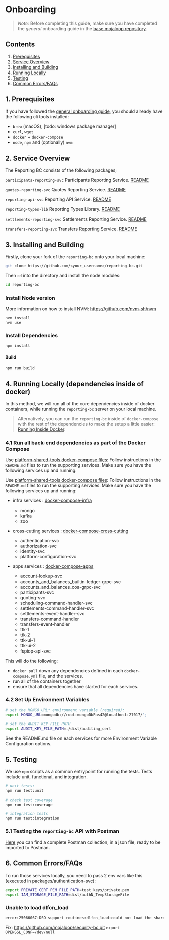 # Onboarding

>*Note:* Before completing this guide, make sure you have completed the _general_ onboarding guide in the [base mojaloop repository](https://github.com/mojaloop/mojaloop/blob/main/onboarding.md#mojaloop-onboarding).

## Contents

1. [Prerequisites](#1-prerequisites)
2. [Service Overview](#2-service-overview)
3. [Installing and Building](#3-installing-and-building)
4. [Running Locally](#4-running-locally-dependencies-inside-of-docker)
5. [Testing](#6-testing)
6. [Common Errors/FAQs](#7-common-errorsfaqs)

##  1. Prerequisites

If you have followed the [general onboarding guide](https://github.com/mojaloop/mojaloop/blob/main/onboarding.md#mojaloop-onboarding), you should already have the following cli tools installed:

* `brew` (macOS), [todo: windows package manager]
* `curl`, `wget`
* `docker` + `docker-compose`
* `node`, `npm` and (optionally) `nvm`

## 2. Service Overview 
The Reporting BC consists of the following packages;

`participants-reporting-svc`
Participants Reporting Service.
[README](packages/participants-reporting-svc/README.md)

`quotes-reporting-svc`
Quotes Reporting Service.
[README](packages/quotes-reporting-svc/README.md)

`reporting-api-svc`
Reporting API Service.
[README](packages/reporting-api-svc/README.md)

`reporting-types-lib`
Reporting Types Library.
[README](./packages/reporting-types-lib/README.md)

`settlements-reporting-svc`
Settlements Reporting Service.
[README](./packages/settlements-reporting-svc/README.md)

`transfers-reporting-svc`
Transfers Reporting Service.
[README](./packages/transfers-reporting-svc/README.md)

## 3. <a name='InstallingandBuilding'></a>Installing and Building

Firstly, clone your fork of the `reporting-bc` onto your local machine:
```bash
git clone https://github.com/<your_username>/reporting-bc.git
```

Then `cd` into the directory and install the node modules:
```bash
cd reporting-bc
```

### Install Node version

More information on how to install NVM: https://github.com/nvm-sh/nvm

```bash
nvm install
nvm use
```

### Install Dependencies

```bash
npm install
```

#### Build

```bash
npm run build
``` 

## 4. Running Locally (dependencies inside of docker)

In this method, we will run all of the core dependencies inside of docker containers, while running the `reporting-bc` server on your local machine.

> Alternatively, you can run the `reporting-bc` inside of `docker-compose` with the rest of the dependencies to make the setup a little easier: [Running Inside Docker](#5-running-inside-docker).

### 4.1 Run all back-end dependencies as part of the Docker Compose

Use [platform-shared-tools docker-compose files](https://github.com/mojaloop/platform-shared-tools/tree/main/packages/deployment/): 
Follow instructions in the `README.md` files to run the supporting services. Make sure you have the following services up and running:

Use [platform-shared-tools docker-compose files](https://github.com/mojaloop/platform-shared-tools/tree/main/packages/deployment/): 
Follow instructions in the `README.md` files to run the supporting services. Make sure you have the following services up and running:

- infra services : [docker-compose-infra](https://github.com/mojaloop/platform-shared-tools/tree/main/packages/deployment/docker-compose-infra)
	- mongo
	- kafka
	- zoo

- cross-cutting services : [docker-compose-cross-cutting](https://github.com/mojaloop/platform-shared-tools/tree/main/packages/deployment/docker-compose-cross-cutting)
	- authentication-svc
	- authorization-svc
	- identity-svc
	- platform-configuration-svc

- apps services : [docker-compose-apps](https://github.com/mojaloop/platform-shared-tools/tree/main/packages/deployment/docker-compose-apps)
    - account-lookup-svc
    - accounts_and_balances_builtin-ledger-grpc-svc
    - accounts_and_balances_coa-grpc-svc
	- participants-svc
    - quoting-svc
    - scheduling-command-handler-svc
    - settlements-command-handler-svc
    - settlements-event-handler-svc
    - transfers-command-handler
    - transfers-event-handler
    - ttk-1
    - ttk-2
    - ttk-ui-1
    - ttk-ui-2
    - fspiop-api-svc

This will do the following:
* `docker pull` down any dependencies defined in each `docker-compose.yml` file, and the services.
* run all of the containers together
* ensure that all dependencies have started for each services.


### 4.2 Set Up Environment Variables

```bash
# set the MONGO_URL* environment variable (required):
export MONGO_URL=mongodb://root:mongoDbPas42@localhost:27017/";
```

```bash
# set the AUDIT_KEY_FILE_PATH 
export AUDIT_KEY_FILE_PATH=./dist/auditing_cert
```
See the README.md file on each services for more Environment Variable Configuration options.



## 5. Testing
We use `npm` scripts as a common entrypoint for running the tests. Tests include unit, functional, and integration.

```bash
# unit tests:
npm run test:unit

# check test coverage
npm run test:coverage

# integration tests
npm run test:integration
```

### 5.1 Testing the `reporting-bc` API with Postman

[Here](https://github.com/mojaloop/platform-shared-tools/tree/main/packages/postman) you can find a complete Postman collection, in a json file, ready to be imported to Postman.


## 6. Common Errors/FAQs

To run those services locally, you need to pass 2 env vars like this (executed in packages/authentication-svc):

```bash
export PRIVATE_CERT_PEM_FILE_PATH=test_keys/private.pem
export IAM_STORAGE_FILE_PATH=dist/authN_TempStorageFile
```
### Unable to load dlfcn_load
```bash
error:25066067:DSO support routines:dlfcn_load:could not load the shared library
```
Fix: https://github.com/mojaloop/security-bc.git  `export OPENSSL_CONF=/dev/null`